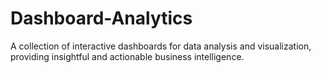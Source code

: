 # Dashboard-Analytics
 A collection of interactive dashboards for data analysis and visualization, providing insightful and actionable business intelligence.
